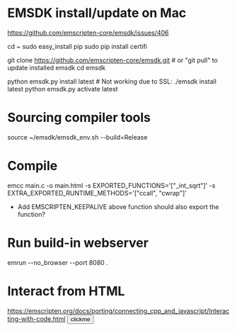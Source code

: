 # EMSDK install/update on Mac
https://github.com/emscripten-core/emsdk/issues/406

cd ~
sudo easy_install pip
sudo pip install certifi

git clone https://github.com/emscripten-core/emsdk.git # or "git pull" to update installed emsdk
cd emsdk

python emsdk.py install latest # Not working due to SSL: ./emsdk install latest
python emsdk.py activate latest

# Sourcing compiler tools
source ~/emsdk/emsdk_env.sh --build=Release

# Compile
emcc main.c -o main.html -s EXPORTED_FUNCTIONS='["_int_sqrt"]' -s EXTRA_EXPORTED_RUNTIME_METHODS='["ccall", "cwrap"]'
- Add EMSCRIPTEN_KEEPALIVE above function should also export the function?

# Run build-in webserver
emrun --no_browser --port 8080 .

# Interact from HTML
https://emscripten.org/docs/porting/connecting_cpp_and_javascript/Interacting-with-code.html
<input id="clickMe" type="button" value="clickme" onclick="int_sqrt = Module.cwrap('int_sqrt', 'number', ['number']); int_sqrt(12);" />